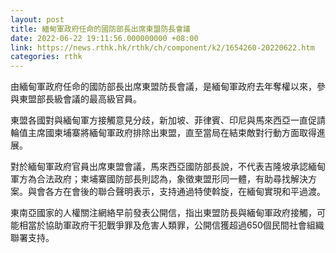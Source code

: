 ```yaml
---
layout: post
title: 緬甸軍政府任命的國防部長出席東盟防長會議
date: 2022-06-22 19:11:56.000000000 +08:00
link: https://news.rthk.hk/rthk/ch/component/k2/1654260-20220622.htm
categories: rthk
---
```


由緬甸軍政府任命的國防部長出席東盟防長會議，是緬甸軍政府去年奪權以來，參與東盟部長級會議的最高級官員。

東盟各國對與緬甸軍方接觸意見分歧，新加坡、菲律賓、印尼與馬來西亞一直促請輪值主席國柬埔寨將緬甸軍政府排除出東盟，直至當局在結束敵對行動方面取得進展。

對於緬甸軍政府官員出席東盟會議，馬來西亞國防部長說，不代表吉隆坡承認緬甸軍方為合法政府；柬埔寨國防部長則認為，象徵東盟形同一體，有助尋找解決方案。與會各方在會後的聯合聲明表示，支持通過特使斡旋，在緬甸實現和平過渡。

東南亞國家的人權關注網絡早前發表公開信，指出東盟防長與緬甸軍政府接觸，可能相當於協助軍政府干犯戰爭罪及危害人類罪，公開信獲超過650個民間社會組織聯署支持。
